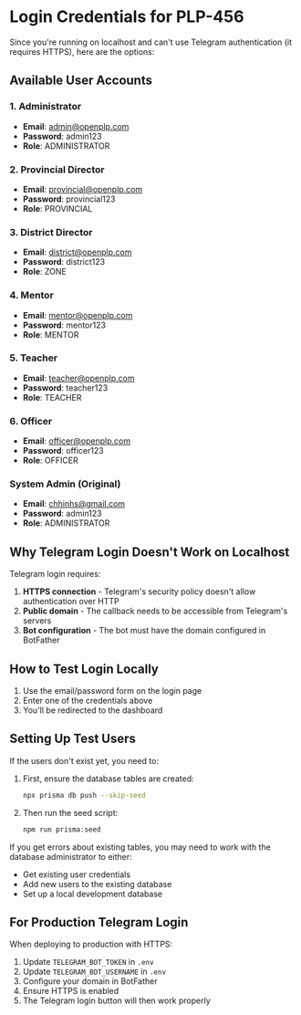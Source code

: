 # Login Credentials for PLP-456

Since you're running on localhost and can't use Telegram authentication (it requires HTTPS), here are the options:

## Available User Accounts

### 1. Administrator
- **Email**: admin@openplp.com
- **Password**: admin123
- **Role**: ADMINISTRATOR

### 2. Provincial Director
- **Email**: provincial@openplp.com
- **Password**: provincial123
- **Role**: PROVINCIAL

### 3. District Director  
- **Email**: district@openplp.com
- **Password**: district123
- **Role**: ZONE

### 4. Mentor
- **Email**: mentor@openplp.com
- **Password**: mentor123
- **Role**: MENTOR

### 5. Teacher
- **Email**: teacher@openplp.com
- **Password**: teacher123
- **Role**: TEACHER

### 6. Officer
- **Email**: officer@openplp.com
- **Password**: officer123
- **Role**: OFFICER

### System Admin (Original)
- **Email**: chhinhs@gmail.com
- **Password**: admin123
- **Role**: ADMINISTRATOR

## Why Telegram Login Doesn't Work on Localhost

Telegram login requires:
1. **HTTPS connection** - Telegram's security policy doesn't allow authentication over HTTP
2. **Public domain** - The callback needs to be accessible from Telegram's servers
3. **Bot configuration** - The bot must have the domain configured in BotFather

## How to Test Login Locally

1. Use the email/password form on the login page
2. Enter one of the credentials above
3. You'll be redirected to the dashboard

## Setting Up Test Users

If the users don't exist yet, you need to:

1. First, ensure the database tables are created:
   ```bash
   npx prisma db push --skip-seed
   ```

2. Then run the seed script:
   ```bash
   npm run prisma:seed
   ```

If you get errors about existing tables, you may need to work with the database administrator to either:
- Get existing user credentials
- Add new users to the existing database
- Set up a local development database

## For Production Telegram Login

When deploying to production with HTTPS:
1. Update `TELEGRAM_BOT_TOKEN` in `.env`
2. Update `TELEGRAM_BOT_USERNAME` in `.env`
3. Configure your domain in BotFather
4. Ensure HTTPS is enabled
5. The Telegram login button will then work properly